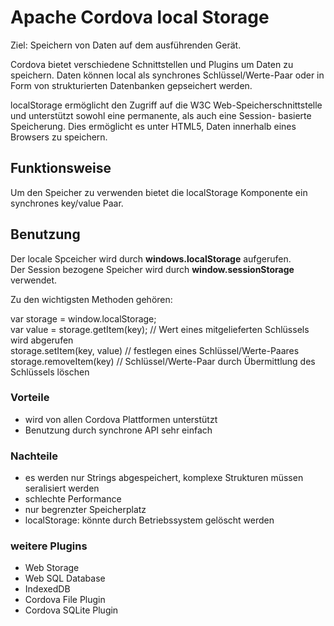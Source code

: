 # Apache Cordova local Storage

Ziel: Speichern von Daten auf dem ausführenden Gerät.

Cordova bietet verschiedene Schnittstellen und Plugins um Daten zu speichern.
Daten können local als synchrones Schlüssel/Werte-Paar oder in Form von strukturierten Datenbanken gepseichert werden.

localStorage ermöglicht den Zugriff auf die W3C Web-Speicherschnittstelle und unterstützt sowohl eine permanente, als auch eine Session- basierte Speicherung. Dies ermöglicht es unter HTML5, Daten innerhalb eines Browsers zu speichern.

## Funktionsweise

Um den Speicher zu verwenden bietet die localStorage Komponente ein synchrones key/value Paar.

## Benutzung

Der locale Spceicher wird durch __windows.localStorage__ aufgerufen.  
Der Session bezogene Speicher wird durch __window.sessionStorage__ verwendet.

Zu den wichtigsten Methoden gehören:

var storage = window.localStorage;     
var value = storage.getItem(key); // Wert eines mitgelieferten Schlüssels wird abgerufen     
storage.setItem(key, value)       // festlegen eines Schlüssel/Werte-Paares      
storage.removeItem(key)           // Schlüssel/Werte-Paar durch Übermittlung des Schlüssels löschen    

### Vorteile

* wird von allen Cordova Plattformen unterstützt
* Benutzung durch synchrone API sehr einfach

### Nachteile
* es werden nur Strings abgespeichert, komplexe Strukturen müssen seralisiert werden
* schlechte Performance
* nur begrenzter Speicherplatz
* localStorage: könnte durch Betriebssystem gelöscht werden

### weitere Plugins
* Web Storage
* Web SQL Database
* IndexedDB
* Cordova File Plugin
* Cordova SQLite Plugin
